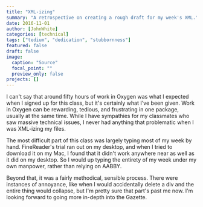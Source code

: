 ```yaml
---
title: "XML-izing"
summary: "A retrospective on creating a rough draft for my week's XML."
date: 2016-11-01
author: [JohnWhite]
categories: [technical]
tags: ["tedium", "dedication", "stubbornness"]
featured: false
draft: false
image:
  caption: "Source"
  focal_point: ""
  preview_only: false
projects: []
---
```

I can't say that around fifty hours of work in Oxygen was what I expected when I signed up for this class, but it's certainly what I've been given. Work in Oxygen can be rewarding, tedious, and frustrating in one package, usually at the same time. While I have sympathies for my classmates who saw massive technical issues, I never
had anything that problematic when I was XML-izing my files.

The most difficult part of this class was largely typing most of my week by hand. FineReader's trial ran out on my desktop, and when I tried to download it on my Mac, I found that it didn't work anywhere near as well as it did on my desktop. So I would up typing the entirety of my week under my own manpower, rather than relying on AABBY.

Beyond that, it was a fairly methodical, sensible process. There were instances of annoyance, like when I would accidentally delete a div and the entire thing would collapse, but I'm pretty sure that part's past me now. I'm looking forward to going more in-depth into the Gazette.
